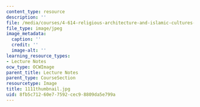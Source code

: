 ```yaml
---
content_type: resource
description: ''
file: /media/courses/4-614-religious-architecture-and-islamic-cultures-fall-2002/8fb5c71260e77592cec98809da5e799a_1111thumbnail.jpg
file_type: image/jpeg
image_metadata:
  caption: ''
  credit: ''
  image-alt: ''
learning_resource_types:
- Lecture Notes
ocw_type: OCWImage
parent_title: Lecture Notes
parent_type: CourseSection
resourcetype: Image
title: 1111thumbnail.jpg
uid: 8fb5c712-60e7-7592-cec9-8809da5e799a
---
```

